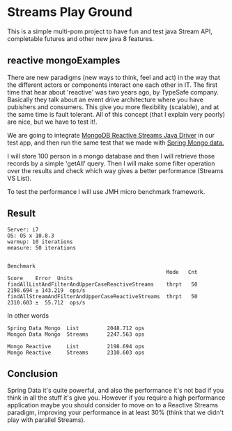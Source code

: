 # Streams Play Ground

This is a simple multi-pom project to have fun and test java Stream API, completable futures and other new java 8 features. 

## reactive mongoExamples

There are new paradigms (new ways to think, feel and act) in the way that the different actors or components interact one each other in IT. The first time that hear about 'reactive' was two years ago, by TypeSafe company. Basically they talk about an event drive architecture where you have pubishers and consumers. This give you more flexibility (scalable), and at the same time is fault tolerant. All of this concept (that I explain very poorly) are nice, but we have to test it!. 

We are going to integrate <a href="http://mongodb.github.io/mongo-java-driver-reactivestreams/">
MongoDB Reactive Streams Java Driver</a>  in our test app, and then run the same test that we made with <a href="https://github.com/pjgg/streamsPlayGround/tree/master/mongoExamples"> Spring Mongo data. </a>

I will store 100 person in a mongo database and then I will retrieve those records by a simple 'getAll' query. Then I will make some filter operation over the results and check which way gives a better performance (Streams VS List). 

To test the performance I will use JMH micro benchmark framework. 

## Result
 
 ```
 Server: i7
 OS: OS x 10.8.3
 warmup: 10 iterations
 measure: 50 iterations
 

Benchmark       
                                                    Mode   Cnt     Score    Error  Units                                                                               
findAllListAndFilterAndUpperCaseReactiveStreams    thrpt   50  2198.694 ± 143.219  ops/s
findAllStreamAndFilterAndUpperCaseReactiveStreams  thrpt   50  2310.603 ±  55.712  ops/s

 ```

In other words

 ```
 Spring Data Mongo  List         2048.712 ops
 Mongon Data Mongo  Streams      2247.563 ops
 ```
 ```
 Mongo Reactive     List         2198.694 ops
 Mongo Reactive     Streams      2310.603 ops
 ```
 
## Conclusion

Spring Data it's quite powerful, and also the performance it's not bad if you think in all the stuff it's give you. However if you require a high performance application maybe you should consider to move on to a Reactive Streams paradigm, improving your performance in at least 30% (think that we didn't play with parallel Streams).  

 



